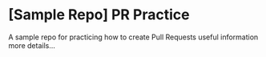 # [Sample Repo] PR Practice
A sample repo for practicing how to create Pull Requests
useful information
more details...
